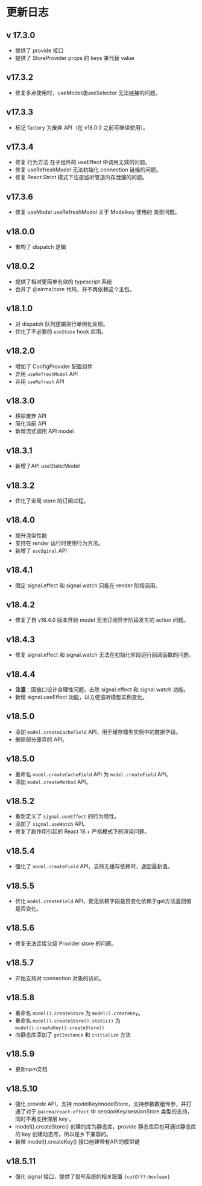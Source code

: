 # 更新日志

## v 17.3.0

* 提供了 provide 接口
* 提供了 StoreProvider props 的 keys 来代替 value 

## v17.3.2

* 修复多点使用时，useModel或useSelector 无法链接的问题。

## v17.3.3

* 标记 factory 为废弃 API（在 v18.0.0 之前可继续使用）。

## v17.3.4

* 修复 行为方法 在子组件的 useEffect 中调用无效的问题。
* 修复 useRefreshModel 无法初始化 connection 链接的问题。
* 修复 React.Strict 模式下注册监听管道内存泄漏的问题。

## v17.3.6

* 修复 useModel useRefreshModel 关于 Modelkey 使用的 类型问题。

## v18.0.0

* 重构了 dispatch 逻辑

## v18.0.2

* 提供了相对更简单有效的 typescript 系统
* 合并了 @airma/core 代码，并不再依赖这个主包。

## v18.1.0

* 对 dispatch 队列逻辑进行单例化处理。
* 优化了不必要的 `useState` hook 应用。

## v18.2.0

* 增加了 ConfigProvider 配置组件
* 弃用 `useRefreshModel` API
* 弃用 `useRefresh` API

## v18.3.0

* 移除废弃 API
* 简化当前 API
* 新增流式调用 API model

## v18.3.1

* 新增了API useStaticModel

## v18.3.2

* 优化了全局 store 的订阅过程。

## v18.4.0

* 提升渲染性能
* 支持在 render 运行时使用行为方法。
* 新增了 `useSginal` API

## v18.4.1

* 限定 signal.effect 和 signal.watch 只能在 render 阶段调用。

## v18.4.2

* 修复了自 v18.4.0 版本开始 model 无法订阅异步阶段发生的 action 问题。

## v18.4.3

* 修复 signal.effect 和 signal.watch 无法在初始化阶段运行回调函数的问题。

## v18.4.4

 * **注意**：因接口设计合理性问题，去除 signal.effect 和 signal.watch 功能。
 * 新增 signal.useEffect 功能，以方便监听模型实例变化。

## v18.5.0

* 添加 `model.createCacheField` API，用于缓存模型实例中的数据字段。
* 删除部分废弃的 API。

## v18.5.0

* 重命名 `model.createCacheField` API 为 `model.createField` API。
* 添加 `model.createMethod` API。

## v18.5.2

* 重新定义了 `signal.useEffect` 的行为特性。
* 添加了 `signal.useWatch` API。
* 修复了副作用引起的 React 18.+ 严格模式下的渲染问题。

## v18.5.4

* 强化了 `model.createField` API，支持无缓存依赖时，返回最新值。

## v18.5.5

* 优化 `model.createField` API，使无依赖字段是否变化依赖于get方法返回值是否变化。

## v18.5.6

* 修复无法连接父级 Provider store 的问题。

## v18.5.7

* 开始支持对 connection 对象的访问。

## v18.5.8

* 重命名 `model().createStore` 为 `model().createKey`。
* 重命名 `model().createStore().static()` 为 `model().createKey().createStore()`
* 向静态库添加了 `getInstance` 和 `initialize` 方法

## v18.5.9

* 更新npm文档

## v18.5.10

* 强化 provide API，支持 modelKey/modelStore，支持参数数组传参，并打通了对于 `@airma/react-effect` 中 sessionKey/sessionStore 类型的支持，同时不再支持深层 key 。
* model().createStore() 创建的库为静态库，provide 静态库后也可通过静态库的 key 创建动态库。所以是乡下兼容的。
* 新增 model().createKey() 接口创建带有API的模型键

## v18.5.11

* 强化 signal 接口，提供了信号系统的相关配置 `{cutOff?:boolean}`